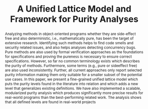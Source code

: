 ---
key: HKERM
slug: OPIUM
type: conference
title: "A Unified Lattice Model and Framework for Purity Analyses"
authors:
  - helm
  - kuebler
  - eichberg
  - reif
  - mezini

published_in: "Proceedings of the 2018 33rd ACM/IEEE International Conference on Automated Software Engineering"
series: ASE 2018
year: 2018
abstract: >
  Analyzing methods in object-oriented programs whether they are
  side-effect free and also deterministic, i.e., mathematically pure, has
  been the target of extensive research. Identifying such methods
  helps to find code smells and security related issues, and also helps
  analyses detecting concurrency bugs. Pure methods are also used
  by formal verification approaches as the foundations for specifications
  and proving the pureness is necessary to ensure correct
  specifications.
  However, so far no common terminology exists which describes
  the purity of methods. Furthermore, some terms (e.g., pure or sideeffect
  free) are also used inconsistently. Further, all current approaches
  only report selected purity information making them
  only suitable for a smaller subset of the potential use cases.
  In this paper, we present a fine-grained unified lattice model
  which puts the purity levels found in the literature into relation
  and which adds a new level that generalizes existing definitions.
  We have also implemented a scalable, modularized purity analysis
  which produces significantly more precise results for real-world
  programs than the best-performing related work. The analysis
  shows that all defined levels are found in real-world projects
preprint: OPIUM.pdf
website: http://opal-project.de/Opium.html
---
